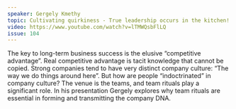 ```yaml
---
speaker: Gergely Kmethy
topic: Cultivating quirkiness - True leadership occurs in the kitchen!
video: https://www.youtube.com/watch?v=lTMWQsbFlLQ
issue: 104
---
```


The key to long-term business success is the elusive “competitive advantage”. Real competitive advantage is tacit knowledge that cannot be copied. Strong companies tend to have very distinct company culture: “The way we do things around here”. But how are people “indoctrinated” in company culture? The venue is the teams, and team rituals play a significant role. In his presentation Gergely explores why team rituals are essential in forming and transmitting the company DNA.

